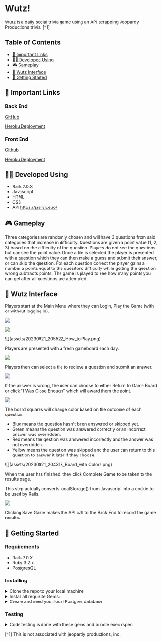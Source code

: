 # Wutz!

Wutz is a daily social trivia game using an API scrapping Jeopardy Productions trivia. [^1]

## Table of Contents

- [🔗 Important Links](#🔗-important-links)
- [🧑‍💻 Developed Using](#🧑‍💻-developed-using)
- [🎮 Gameplay](#🎮-gameplay)
- [📱 Wutz Interface](#📱-wutz-interface)
- [🚀 Getting Started](#🚀-getting-started)

## 🔗 Important Links

### Back End

[GitHub](https://github.com/wutz-game/wutz_be)

[Heroku Deployment](https://pacific-wildwood-99462-95c6d81ab3e1.herokuapp.com/api/challenges)

### Front End

[Github](https://github.com/wutz-game/wutz_fe)

[Heroku Deployment](https://pacific-wildwood-99462-95c6d81ab3e1.herokuapp.com/api/challenges)

## 🧑‍💻 Developed Using

* Rails 7.0.X
* Javascript
* HTML
* CSS
* API https://jservice.io/

## 🎮 Gameplay

Three categories are randomly chosen and will have 3 questions from said categories that increase in difficulty.
Questions are given a point value (1, 2, 3) based on the difficulty of the question. Players do not see the questions but can see the point value.
Once a tile is selected the player is presented with a question which they can then make a guess and submit their answer, or can skip the question.
For each question correct the player gains a number a points equal to the quesitons difficulty while getting the question wrong subtracts points.
The game is played to see how many points you can get after all questions are attempted.

## 📱 Wutz Interface



Players start at the Main Menu where they can Login, Play the Game (with or without logging in).


![](assets/20230921_205503_Initial_Screen.png)




![](assets/20230921_205513_Login_Screen.png)




![](assets/20230921_205522_How_to Play.png)

Players are presented with a fresh gameboard each day.


![](assets/20230921_204011_Game_Board.png)

Players then can select a tile to recieve a question and submit an answer.


![](assets/20230921_204036_Question.png)

If the answer is wrong, the user can choose to either Return to Game Board or click "I Was Close Enough" which will award them the point.

![](assets/20230921_204053_Answered_Wrong.png)


The board squares will change color based on the outcome of each question.

* Blue means the question hasn't been answered or skipped yet.
* Green means the question was answered correctly or an incorrect answer was overridden.
* Red means the qestion was answered incorrectly and the answer was not overridden.
* Yellow means the question was skipped and the user can return to this question to answer it later if they choose.


![](assets/20230921_204313_Board_with Colors.png)



When the user has finished, they click Complete Game to be taken to the results page.

This step actually converts localStorage() from Javascript into a cookie to be used by Rails.


![](assets/20230921_204505_Game_Results.png)

Clicking Save Game makes the API call to the Back End to record the game results.


## 🚀 Getting Started

### Requirements

- Rails 7.0.X
- Ruby 3.2.x
- PostgresQL

### Installing

<details closed>

<summary>Clone the repo to your local machine</summary>

```
You can also fork it if you would like to work on your own project.
```

</details>

<details closed>

<summary>Install all requisite Gems:</summary>

```
bundle install
```

</details>

<details closed>

<summary>Create and seed your local Postgres database</summary>

```
rails db:{create,migrate,seed}
```

</details>

### Testing

<details closed>

<summary>Code testing is done with these gems and bundle exec rspec</summary>

```
  gem "rspec-rails"
  gem "capybara"
  gem "simplecov"
  gem "selenium-webdriver"
  gem "webdrivers"
  gem "vcr"
  gem "webmock"
  gem "launchy"
```

</details>



[^1] This is not associated with jeopardy productions, inc.
